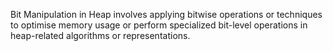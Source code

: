 Bit Manipulation in Heap involves applying bitwise operations or techniques to optimise memory usage or perform specialized bit-level operations in heap-related algorithms or representations.